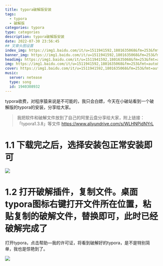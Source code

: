 ```yaml
---
title: typora破解版安装
tags: 
  - typora
  - 破解版
categories: typora
type: categories
description: typora破解版安装
date: 2022-07-30 23:56:45
## 文章头图设置
index_img: https://img1.baidu.com/it/u=1511941592,1801635068&fm=253&fmt=auto&app=138&f=JPEG?w=889&h=500
banner_img: https://img1.baidu.com/it/u=1511941592,1801635068&fm=253&fmt=auto&app=138&f=JPEG?w=889&h=500
headimg: https://img1.baidu.com/it/u=1511941592,1801635068&fm=253&fmt=auto&app=138&f=JPEG?w=889&h=500
img: https://img1.baidu.com/it/u=1511941592,1801635068&fm=253&fmt=auto&app=138&f=JPEG?w=889&h=500
cover: https://img1.baidu.com/it/u=1511941592,1801635068&fm=253&fmt=auto&app=138&f=JPEG?w=889&h=500
music:
  server: netease
  type: song
  id: 1940308932
---
```


typora收费，对程序猿来说是不可能的，我只会白嫖，今天在小破站看到一个破解版的typora的安装，分享给大家。

> 我把软件和破解文件放到了自己的阿里云盘分享给大家，附上链接：「typora1.3.8」等文件 https://www.aliyundrive.com/s/WLHNPidNYrL 

# 1.1 下载完之后，选择安装包正常安装即可

![](https://cdn.jsdelivr.net/gh/txw1314/blog-img@main/img/image-20220731000444283.png)

# 1.2 打开破解插件，复制文件。桌面typora图标右键打开文件所在位置，粘贴复制的破解文件，替换即可，此时已经破解完成了

打开typora，点击帮助—我的许可证，将看到破解好的typora，是不是特别简单，我也是惊艳到了。

![](https://cdn.jsdelivr.net/gh/txw1314/blog-img@main/img/image-20220731000852072.png)
